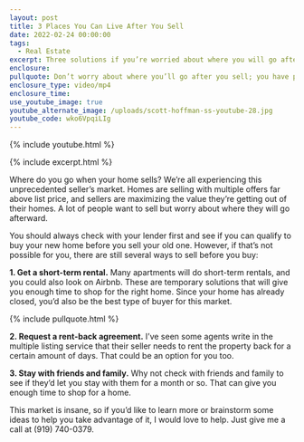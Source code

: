 ```yaml
---
layout: post
title: 3 Places You Can Live After You Sell
date: 2022-02-24 00:00:00
tags:
  - Real Estate
excerpt: Three solutions if you’re worried about where you will go after you sell.
enclosure:
pullquote: Don’t worry about where you’ll go after you sell; you have plenty of options.
enclosure_type: video/mp4
enclosure_time:
use_youtube_image: true
youtube_alternate_image: /uploads/scott-hoffman-ss-youtube-28.jpg
youtube_code: wko6VpqiLIg
---
```

{% include youtube.html %}

{% include excerpt.html %}

Where do you go when your home sells? We’re all experiencing this unprecedented seller’s market. Homes are selling with multiple offers far above list price, and sellers are maximizing the value they’re getting out of their homes. A lot of people want to sell but worry about where they will go afterward.&nbsp;

You should always check with your lender first and see if you can qualify to buy your new home before you sell your old one. However, if that’s not possible for you, there are still several ways to sell before you buy:

**1\. Get a short-term rental.** Many apartments will do short-term rentals, and you could also look on Airbnb. These are temporary solutions that will give you enough time to shop for the right home. Since your home has already closed, you’d also be the best type of buyer for this market.

{% include pullquote.html %}

**2\. Request a rent-back agreement.** I’ve seen some agents write in the multiple listing service that their seller needs to rent the property back for a certain amount of days. That could be an option for you too.

**3\. Stay with friends and family.** Why not check with friends and family to see if they’d let you stay with them for a month or so. That can give you enough time to shop for a home.

This market is insane, so if you’d like to learn more or brainstorm some ideas to help you take advantage of it, I would love to help. Just give me a call at (919) 740-0379.&nbsp;
